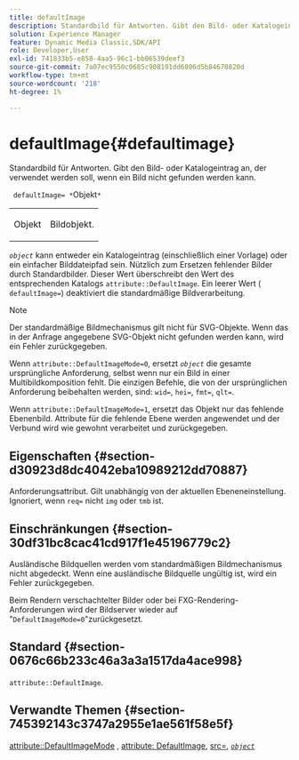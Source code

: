 ```yaml
---
title: defaultImage
description: Standardbild für Antworten. Gibt den Bild- oder Katalogeintrag an, der verwendet werden soll, wenn ein Bild nicht gefunden werden kann.
solution: Experience Manager
feature: Dynamic Media Classic,SDK/API
role: Developer,User
exl-id: 741833b5-e858-4aa5-96c1-bb06539deef3
source-git-commit: 7a07ec9550c0685c908191dd6806d5b84678820d
workflow-type: tm+mt
source-wordcount: '218'
ht-degree: 1%

---
```


# defaultImage{#defaultimage}

Standardbild für Antworten. Gibt den Bild- oder Katalogeintrag an, der verwendet werden soll, wenn ein Bild nicht gefunden werden kann.

` defaultImage= *`Objekt`*`

<table id="simpletable_C1FC14B7D9AE476DB2B10EB402944335"> 
 <tr class="strow"> 
  <td class="stentry"> <p> <span class="codeph"> <span class="varname"> Objekt </span> </span> </p> </td> 
  <td class="stentry"> <p>Bildobjekt. </p> </td> 
 </tr> 
</table>

*`object`* kann entweder ein Katalogeintrag (einschließlich einer Vorlage) oder ein einfacher Bilddateipfad sein. Nützlich zum Ersetzen fehlender Bilder durch Standardbilder. Dieser Wert überschreibt den Wert des entsprechenden Katalogs `attribute::DefaultImage`. Ein leerer Wert ( `defaultImage=`) deaktiviert die standardmäßige Bildverarbeitung.

>[!NOTE]
>
>Der standardmäßige Bildmechanismus gilt nicht für SVG-Objekte. Wenn das in der Anfrage angegebene SVG-Objekt nicht gefunden werden kann, wird ein Fehler zurückgegeben.

Wenn `attribute::DefaultImageMode=0`, ersetzt *`object`* die gesamte ursprüngliche Anforderung, selbst wenn nur ein Bild in einer Multibildkomposition fehlt. Die einzigen Befehle, die von der ursprünglichen Anforderung beibehalten werden, sind: `wid=`, `hei=`, `fmt=`, `qlt=`.

Wenn `attribute::DefaultImageMode=1`, ersetzt das Objekt nur das fehlende Ebenenbild. Attribute für die fehlende Ebene werden angewendet und der Verbund wird wie gewohnt verarbeitet und zurückgegeben.

## Eigenschaften {#section-d30923d8dc4042eba10989212dd70887}

Anforderungsattribut. Gilt unabhängig von der aktuellen Ebeneneinstellung. Ignoriert, wenn `req=` nicht `img` oder `tmb` ist.

## Einschränkungen {#section-30df31bc8cac41cd917f1e45196779c2}

Ausländische Bildquellen werden vom standardmäßigen Bildmechanismus nicht abgedeckt. Wenn eine ausländische Bildquelle ungültig ist, wird ein Fehler zurückgegeben.

Beim Rendern verschachtelter Bilder oder bei FXG-Rendering-Anforderungen wird der Bildserver wieder auf &quot;`DefaultImageMode=0`&quot;zurückgesetzt.

## Standard {#section-0676c66b233c46a3a3a1517da4ace998}

`attribute::DefaultImage`.

## Verwandte Themen {#section-745392143c3747a2955e1ae561f58e5f}

[attribute::DefaultImageMode](../../../../../is-api/image-catalog/image-serving-api-ref/c-image-catalog-reference/c-attributes-reference/r-defaultimagemode.md#reference-8a996af162f84e46bbe9e6e0d4e26782) , [attribute: DefaultImage](../../../../../is-api/image-catalog/image-serving-api-ref/c-image-catalog-reference/c-attributes-reference/r-is-cat-defaultimage.md#reference-8e9900e129f54ed68462a3c2fc3bc433), [src=](../../../../../is-api/http-ref/image-serving-api-ref/c-http-protocol-reference/c-command-reference/r-src.md#reference-f6506637778c4c69bf106a7924a91ab1), [*`object`*](../../../../../is-api/http-ref/image-serving-api-ref/c-http-protocol-reference/c-data-types/r-object.md#reference-2591bd24548d462782c68d138ef795a0)
